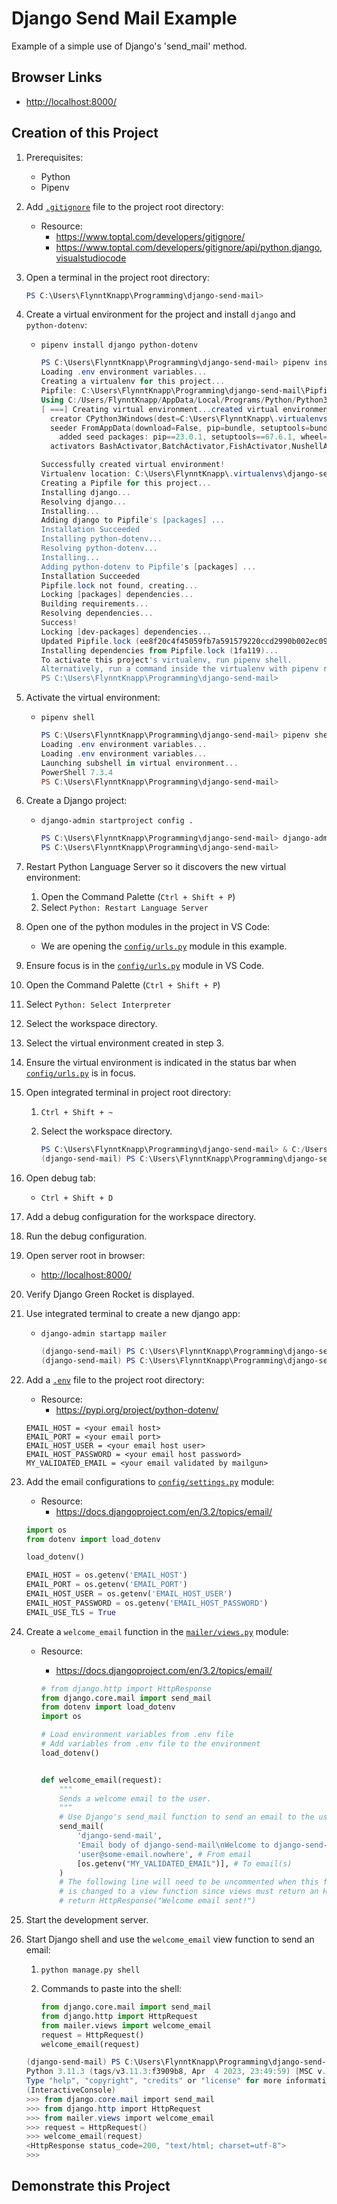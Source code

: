 # Django Send Mail Example

Example of a simple use of Django's 'send_mail' method.

## Browser Links

* <http://localhost:8000/>

## Creation of this Project

1. Prerequisites:
    * Python
    * Pipenv

1. Add [`.gitignore`](./.gitignore) file to the project root directory:
    * Resource:
        * <https://www.toptal.com/developers/gitignore/>
        * <https://www.toptal.com/developers/gitignore/api/python,django,visualstudiocode>

1. Open a terminal in the project root directory:

    ```powershell
    PS C:\Users\FlynntKnapp\Programming\django-send-mail>
    ```

1. Create a virtual environment for the project and install `django` and `python-dotenv`:
    * `pipenv install django python-dotenv`

        ```powershell
        PS C:\Users\FlynntKnapp\Programming\django-send-mail> pipenv install django python-dotenv
        Loading .env environment variables...
        Creating a virtualenv for this project...
        Pipfile: C:\Users\FlynntKnapp\Programming\django-send-mail\Pipfile
        Using C:/Users/FlynntKnapp/AppData/Local/Programs/Python/Python311/python.exe (3.11.3) to create virtualenv...
        [ ===] Creating virtual environment...created virtual environment CPython3.11.3.final.0-64 in 3255ms
          creator CPython3Windows(dest=C:\Users\FlynntKnapp\.virtualenvs\django-send-mail-C_09iW5g, clear=False, no_vcs_ignore=False, global=False)
          seeder FromAppData(download=False, pip=bundle, setuptools=bundle, wheel=bundle, via=copy, app_data_dir=C:\Users\FlynntKnapp\AppData\Local\pypa\virtualenv)
            added seed packages: pip==23.0.1, setuptools==67.6.1, wheel==0.40.0
          activators BashActivator,BatchActivator,FishActivator,NushellActivator,PowerShellActivator,PythonActivator

        Successfully created virtual environment!
        Virtualenv location: C:\Users\FlynntKnapp\.virtualenvs\django-send-mail-C_09iW5g
        Creating a Pipfile for this project...
        Installing django...
        Resolving django...
        Installing...
        Adding django to Pipfile's [packages] ...
        Installation Succeeded
        Installing python-dotenv...
        Resolving python-dotenv...
        Installing...
        Adding python-dotenv to Pipfile's [packages] ...
        Installation Succeeded
        Pipfile.lock not found, creating...
        Locking [packages] dependencies...
        Building requirements...
        Resolving dependencies...
        Success!
        Locking [dev-packages] dependencies...                                                                                                                                                                                    
        Updated Pipfile.lock (ee8f20c4f45059fb7a591579220ccd2990b002ec094c04d8c719ba67e91fa119)!
        Installing dependencies from Pipfile.lock (1fa119)...
        To activate this project's virtualenv, run pipenv shell.
        Alternatively, run a command inside the virtualenv with pipenv run.
        PS C:\Users\FlynntKnapp\Programming\django-send-mail>
        ```

1. Activate the virtual environment:
    * `pipenv shell`

        ```powershell
        PS C:\Users\FlynntKnapp\Programming\django-send-mail> pipenv shell
        Loading .env environment variables...
        Loading .env environment variables...
        Launching subshell in virtual environment...
        PowerShell 7.3.4
        PS C:\Users\FlynntKnapp\Programming\django-send-mail>
        ```

1. Create a Django project:
    * `django-admin startproject config .`

        ```powershell
        PS C:\Users\FlynntKnapp\Programming\django-send-mail> django-admin startproject config .
        PS C:\Users\FlynntKnapp\Programming\django-send-mail>
        ```

1. Restart Python Language Server so it discovers the new virtual environment:
    1. Open the Command Palette (`Ctrl + Shift + P`)
    1. Select `Python: Restart Language Server`

1. Open one of the python modules in the project in VS Code:
    * We are opening the [`config/urls.py`](./config/urls.py) module in this example.

1. Ensure focus is in the [`config/urls.py`](./config/urls.py) module in VS Code.

1. Open the Command Palette (`Ctrl + Shift + P`)

1. Select `Python: Select Interpreter`

1. Select the workspace directory.

1. Select the virtual environment created in step 3.

1. Ensure the virtual environment is indicated in the status bar when [`config/urls.py`](./config/urls.py) is in focus.

1. Open integrated terminal in project root directory:
    1. `Ctrl + Shift + ~`
    1. Select the workspace directory.

        ```powershell
        PS C:\Users\FlynntKnapp\Programming\django-send-mail> & C:/Users/FlynntKnapp/.virtualenvs/django-send-mail-C_09iW5g/Scripts/Activate.ps1
        (django-send-mail) PS C:\Users\FlynntKnapp\Programming\django-send-mail>
        ```

1. Open debug tab:
    * `Ctrl + Shift + D`

1. Add a debug configuration for the workspace directory.

1. Run the debug configuration.

1. Open server root in browser:
    * <http://localhost:8000/>

1. Verify Django Green Rocket is displayed.

1. Use integrated terminal to create a new django app:
    * `django-admin startapp mailer`

        ```powershell
        (django-send-mail) PS C:\Users\FlynntKnapp\Programming\django-send-mail> django-admin startapp mailer      
        (django-send-mail) PS C:\Users\FlynntKnapp\Programming\django-send-mail>
        ```

1. Add a [`.env`](./.env) file to the project root directory:
    * Resource:
        * <https://pypi.org/project/python-dotenv/>

    ```env
    EMAIL_HOST = <your email host>
    EMAIL_PORT = <your email port>
    EMAIL_HOST_USER = <your email host user>
    EMAIL_HOST_PASSWORD = <your email host password>
    MY_VALIDATED_EMAIL = <your email validated by mailgun>
    ```

1. Add the email configurations to [`config/settings.py`](./config/settings.py) module:
    * Resource:
        * <https://docs.djangoproject.com/en/3.2/topics/email/>

    ```python
    import os
    from dotenv import load_dotenv

    load_dotenv()

    EMAIL_HOST = os.getenv('EMAIL_HOST')
    EMAIL_PORT = os.getenv('EMAIL_PORT')
    EMAIL_HOST_USER = os.getenv('EMAIL_HOST_USER')
    EMAIL_HOST_PASSWORD = os.getenv('EMAIL_HOST_PASSWORD')
    EMAIL_USE_TLS = True
    ```

1. Create a `welcome_email` function in the [`mailer/views.py`](./mailer/views.py) module:
    * Resource:
        * <https://docs.djangoproject.com/en/3.2/topics/email/>

        ```python
        # from django.http import HttpResponse
        from django.core.mail import send_mail
        from dotenv import load_dotenv
        import os

        # Load environment variables from .env file
        # Add variables from .env file to the environment
        load_dotenv()


        def welcome_email(request):
            """
            Sends a welcome email to the user.
            """
            # Use Django's send_mail function to send an email to the user.
            send_mail(
                'django-send-mail',
                'Email body of django-send-mail\nWelcome to django-send-mail!',
                'user@some-email.nowhere', # From email
                [os.getenv("MY_VALIDATED_EMAIL")], # To email(s)
            )
            # The following line will need to be uncommented when this function
            # is changed to a view function since views must return an HttpResponse object.
            # return HttpResponse("Welcome email sent!")

        ```

1. Start the development server.

1. Start Django shell and use the `welcome_email` view function to send an email:
    1. `python manage.py shell`

    1. Commands to paste into the shell:

        ```python
        from django.core.mail import send_mail
        from django.http import HttpRequest
        from mailer.views import welcome_email
        request = HttpRequest()
        welcome_email(request)
        
        ```

    ```powershell
    (django-send-mail) PS C:\Users\FlynntKnapp\Programming\django-send-mail> python manage.py shell
    Python 3.11.3 (tags/v3.11.3:f3909b8, Apr  4 2023, 23:49:59) [MSC v.1934 64 bit (AMD64)] on win32
    Type "help", "copyright", "credits" or "license" for more information.
    (InteractiveConsole)
    >>> from django.core.mail import send_mail
    >>> from django.http import HttpRequest
    >>> from mailer.views import welcome_email
    >>> request = HttpRequest()
    >>> welcome_email(request) 
    <HttpResponse status_code=200, "text/html; charset=utf-8">
    >>>
    ```

## Demonstrate this Project
